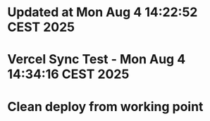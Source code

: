 # Updated at Mon Aug  4 14:22:52 CEST 2025
# Vercel Sync Test - Mon Aug  4 14:34:16 CEST 2025
# Clean deploy from working point
